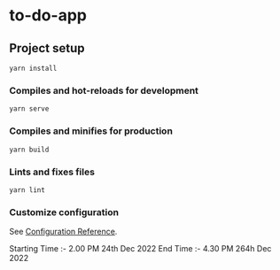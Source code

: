 # to-do-app

## Project setup
```
yarn install
```

### Compiles and hot-reloads for development
```
yarn serve
```

### Compiles and minifies for production
```
yarn build
```

### Lints and fixes files
```
yarn lint
```

### Customize configuration
See [Configuration Reference](https://cli.vuejs.org/config/).

Starting Time :- 2.00 PM 24th Dec 2022
End Time :- 4.30 PM 264h Dec 2022
